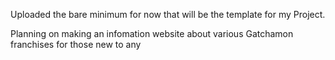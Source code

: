 Uploaded the bare minimum for now that will be the template for my Project.

Planning on making an infomation website about various Gatchamon franchises for those new to any

